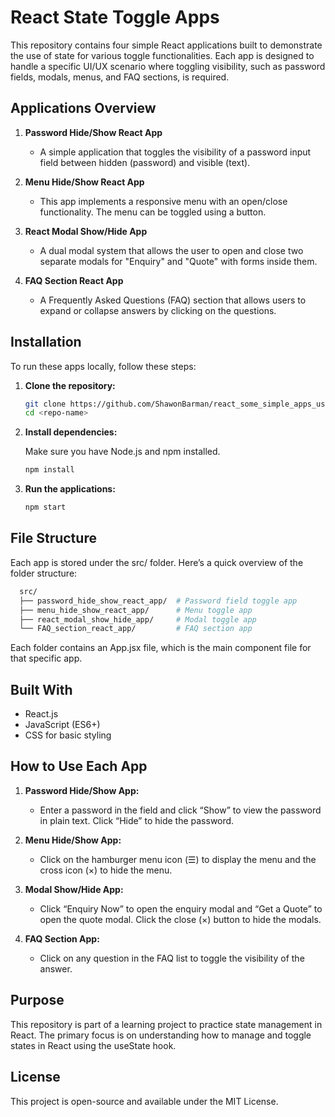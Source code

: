 # React State Toggle Apps

This repository contains four simple React applications built to demonstrate the use of state for various toggle functionalities. Each app is designed to handle a specific UI/UX scenario where toggling visibility, such as password fields, modals, menus, and FAQ sections, is required.

## Applications Overview

1. **Password Hide/Show React App**
   - A simple application that toggles the visibility of a password input field between hidden (password) and visible (text).

2. **Menu Hide/Show React App**
   - This app implements a responsive menu with an open/close functionality. The menu can be toggled using a button.

3. **React Modal Show/Hide App**
   - A dual modal system that allows the user to open and close two separate modals for "Enquiry" and "Quote" with forms inside them.

4. **FAQ Section React App**
   - A Frequently Asked Questions (FAQ) section that allows users to expand or collapse answers by clicking on the questions.

## Installation

To run these apps locally, follow these steps:

1. **Clone the repository:**

   ```bash
   git clone https://github.com/ShawonBarman/react_some_simple_apps_using_state.git
   cd <repo-name>
   ```

2. **Install dependencies:**

   Make sure you have Node.js and npm installed.

   ```bash
   npm install
   ```

3. **Run the applications:**

   ```bash
   npm start
   ```

## File Structure

Each app is stored under the src/ folder. Here’s a quick overview of the folder structure:

  ```bash
    src/
    ├── password_hide_show_react_app/  # Password field toggle app
    ├── menu_hide_show_react_app/      # Menu toggle app
    ├── react_modal_show_hide_app/     # Modal toggle app
    └── FAQ_section_react_app/         # FAQ section app
  ```

Each folder contains an App.jsx file, which is the main component file for that specific app.

## Built With

- React.js
- JavaScript (ES6+)
- CSS for basic styling

## How to Use Each App

1. **Password Hide/Show App:**
   - Enter a password in the field and click “Show” to view the password in plain text. Click “Hide” to hide the password.
   
2. **Menu Hide/Show App:**
   - Click on the hamburger menu icon (☰) to display the menu and the cross icon (×) to hide the menu.
   
3. **Modal Show/Hide App:**
   - Click “Enquiry Now” to open the enquiry modal and “Get a Quote” to open the quote modal. Click the close (×) button to hide the modals.
   
4. **FAQ Section App:**
   - Click on any question in the FAQ list to toggle the visibility of the answer.
  
## Purpose

This repository is part of a learning project to practice state management in React. The primary focus is on understanding how to manage and toggle states in React using the useState hook.

## License

This project is open-source and available under the MIT License.
